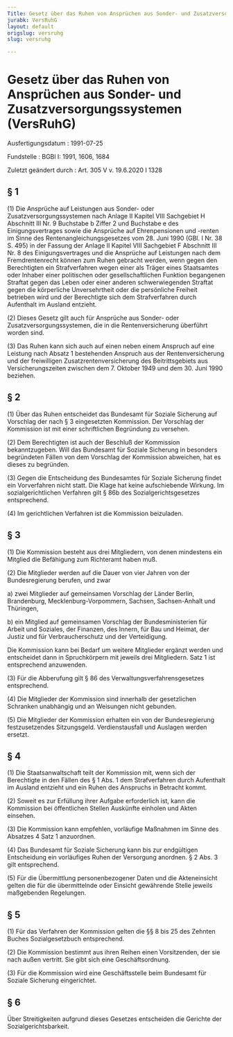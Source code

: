 ```yaml
---
Title: Gesetz über das Ruhen von Ansprüchen aus Sonder- und Zusatzversorgungssystemen
jurabk: VersRuhG
layout: default
origslug: versruhg
slug: versruhg

---
```


# Gesetz über das Ruhen von Ansprüchen aus Sonder- und Zusatzversorgungssystemen (VersRuhG)

Ausfertigungsdatum
:   1991-07-25

Fundstelle
:   BGBl I: 1991, 1606, 1684

Zuletzt geändert durch
:   Art. 305 V v. 19.6.2020 I 1328


## § 1

(1) Die Ansprüche auf Leistungen aus Sonder- oder
Zusatzversorgungssystemen nach Anlage II Kapitel VIII Sachgebiet H
Abschnitt III Nr. 9 Buchstabe b Ziffer 2 und Buchstabe e des
Einigungsvertrages sowie die Ansprüche auf Ehrenpensionen und -renten
im Sinne des Rentenangleichungsgesetzes vom 28. Juni 1990 (GBl. I Nr.
38 S. 495) in der Fassung der Anlage II Kapitel VIII Sachgebiet F
Abschnitt III Nr. 8 des Einigungsvertrages und die Ansprüche auf
Leistungen nach dem Fremdrentenrecht können zum Ruhen gebracht werden,
wenn gegen den Berechtigten ein Strafverfahren wegen einer als Träger
eines Staatsamtes oder Inhaber einer politischen oder
gesellschaftlichen Funktion begangenen Straftat gegen das Leben oder
einer anderen schwerwiegenden Straftat gegen die körperliche
Unversehrtheit oder die persönliche Freiheit betrieben wird und der
Berechtigte sich dem Strafverfahren durch Aufenthalt im Ausland
entzieht.

(2) Dieses Gesetz gilt auch für Ansprüche aus Sonder- oder
Zusatzversorgungssystemen, die in die Rentenversicherung überführt
worden sind.

(3) Das Ruhen kann sich auch auf einen neben einem Anspruch auf eine
Leistung nach Absatz 1 bestehenden Anspruch aus der Rentenversicherung
und der freiwilligen Zusatzrentenversicherung des Beitrittsgebiets aus
Versicherungszeiten zwischen dem 7. Oktober 1949 und dem 30. Juni 1990
beziehen.


## § 2

(1) Über das Ruhen entscheidet das Bundesamt für Soziale Sicherung auf
Vorschlag der nach § 3 eingesetzten Kommission. Der Vorschlag der
Kommission ist mit einer schriftlichen Begründung zu versehen.

(2) Dem Berechtigten ist auch der Beschluß der Kommission
bekanntzugeben. Will das Bundesamt für Soziale Sicherung in besonders
begründeten Fällen von dem Vorschlag der Kommission abweichen, hat es
dieses zu begründen.

(3) Gegen die Entscheidung des Bundesamtes für Soziale Sicherung
findet ein Vorverfahren nicht statt. Die Klage hat keine aufschiebende
Wirkung. Im sozialgerichtlichen Verfahren gilt § 86b des
Sozialgerichtsgesetzes entsprechend.

(4) Im gerichtlichen Verfahren ist die Kommission beizuladen.


## § 3

(1) Die Kommission besteht aus drei Mitgliedern, von denen mindestens
ein Mitglied die Befähigung zum Richteramt haben muß.

(2) Die Mitglieder werden auf die Dauer von vier Jahren von der
Bundesregierung berufen, und zwar

a)  zwei Mitglieder auf gemeinsamen Vorschlag der Länder Berlin,
    Brandenburg, Mecklenburg-Vorpommern, Sachsen, Sachsen-Anhalt und
    Thüringen,


b)  ein Mitglied auf gemeinsamen Vorschlag der Bundesministerien für
    Arbeit und Soziales, der Finanzen, des Innern, für Bau und Heimat, der
    Justiz und für Verbraucherschutz und der Verteidigung.



Die Kommission kann bei Bedarf um weitere Mitglieder ergänzt werden
und entscheidet dann in Spruchkörpern mit jeweils drei Mitgliedern.
Satz 1 ist entsprechend anzuwenden.

(3) Für die Abberufung gilt § 86 des Verwaltungsverfahrensgesetzes
entsprechend.

(4) Die Mitglieder der Kommission sind innerhalb der gesetzlichen
Schranken unabhängig und an Weisungen nicht gebunden.

(5) Die Mitglieder der Kommission erhalten ein von der Bundesregierung
festzusetzendes Sitzungsgeld. Verdienstausfall und Auslagen werden
ersetzt.


## § 4

(1) Die Staatsanwaltschaft teilt der Kommission mit, wenn sich der
Berechtigte in den Fällen des § 1 Abs. 1 dem Strafverfahren durch
Aufenthalt im Ausland entzieht und ein Ruhen des Anspruchs in Betracht
kommt.

(2) Soweit es zur Erfüllung ihrer Aufgabe erforderlich ist, kann die
Kommission bei öffentlichen Stellen Auskünfte einholen und Akten
einsehen.

(3) Die Kommission kann empfehlen, vorläufige Maßnahmen im Sinne des
Absatzes 4 Satz 1 anzuordnen.

(4) Das Bundesamt für Soziale Sicherung kann bis zur endgültigen
Entscheidung ein vorläufiges Ruhen der Versorgung anordnen. § 2 Abs. 3
gilt entsprechend.

(5) Für die Übermittlung personenbezogener Daten und die Akteneinsicht
gelten die für die übermittelnde oder Einsicht gewährende Stelle
jeweils maßgebenden Regelungen.


## § 5

(1) Für das Verfahren der Kommission gelten die §§ 8 bis 25 des
Zehnten Buches Sozialgesetzbuch entsprechend.

(2) Die Kommission bestimmt aus ihren Reihen einen Vorsitzenden, der
sie nach außen vertritt. Sie gibt sich eine Geschäftsordnung.

(3) Für die Kommission wird eine Geschäftsstelle beim Bundesamt für
Soziale Sicherung eingerichtet.


## § 6

Über Streitigkeiten aufgrund dieses Gesetzes entscheiden die Gerichte
der Sozialgerichtsbarkeit.


